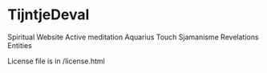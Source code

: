 # TijntjeDeval
Spiritual Website
Active meditation
Aquarius Touch
Sjamanisme
Revelations
Entities

License file is in /license.html
